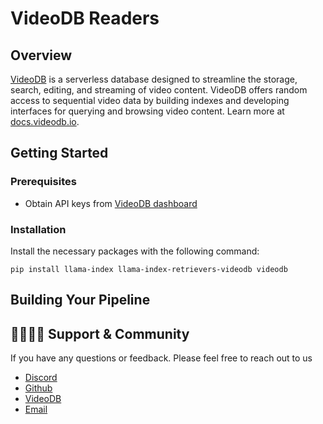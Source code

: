 # VideoDB Readers 

## Overview

[VideoDB](https://videodb.io) is a serverless database designed to streamline the storage, search, editing, and streaming of video content. VideoDB offers random access to sequential video data by building indexes and developing interfaces for querying and browsing video content. Learn more at [docs.videodb.io](https://docs.videodb.io).

## Getting Started

### Prerequisites

- Obtain API keys from [VideoDB dashboard](https://console.videodb.io)

### Installation

Install the necessary packages with the following command:

```
pip install llama-index llama-index-retrievers-videodb videodb
```

## Building Your Pipeline

## 👨‍👩‍👧‍👦 Support & Community

If you have any questions or feedback.
Please feel free to reach out to us

- [Discord](https://discord.gg/py9P639jGz)
- [Github](https://github.com/video-db)
- [VideoDB](https://videodb.io)
- [Email](mailto:ashu@videodb.io)
